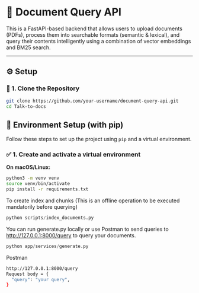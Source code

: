 # 📄 Document Query API

This is a FastAPI-based backend that allows users to upload documents (PDFs), process them into searchable formats (semantic & lexical), and query their contents intelligently using a combination of vector embeddings and BM25 search.

---

## ⚙️ Setup

### 🔧 1. Clone the Repository


```bash
git clone https://github.com/your-username/document-query-api.git
cd Talk-to-docs

```
## 🧪 Environment Setup (with pip)

Follow these steps to set up the project using `pip` and a virtual environment.

### ✅ 1. Create and activate a virtual environment

**On macOS/Linux:**
```bash
python3 -m venv venv
source venv/bin/activate
pip install -r requirements.txt
```

To create index and chunks (This is an offline operation to be executed mandatorily before querying)
```python
python scripts/index_documents.py
```
You can run generate.py locally or use Postman to send queries to http://127.0.0.1:8000/query to query your documents.
```Python
python app/services/generate.py
```

Postman
```bash
http://127.0.0.1:8000/query
Request body = {
  "query": "your query",
}
```
